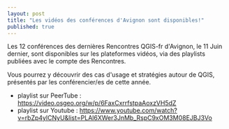 ```yaml
---
layout: post
title: "Les vidéos des conférences d'Avignon sont disponibles!"
published: true
---
```


Les 12 conférences des dernières Rencontres QGIS-fr d'Avignon, le 11 Juin dernier, sont disponibles sur les plateformes vidéos, via des playlists publiées avec le compte des Rencontres.

Vous pourrez y découvrir des cas d'usage et stratégies autour de QGIS, présentés par les conférencier/es de cette année.

- playlist sur PeerTube : https://video.osgeo.org/w/p/6FaxCxrrfstpaAoxzVH5dZ
- playlist sur Youtube : https://www.youtube.com/watch?v=rbZp4ylCNyU&list=PLAl6XWer3JnMb_RspC9xOM3M08EJBJ3Vo

